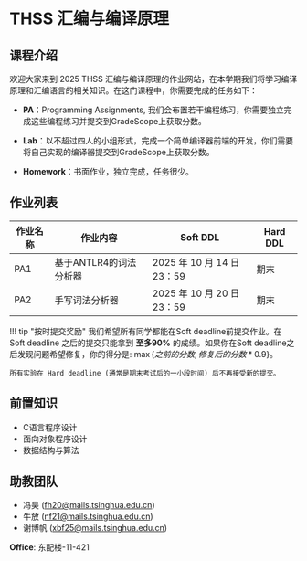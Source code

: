 # THSS 汇编与编译原理

## 课程介绍

欢迎大家来到 2025 THSS 汇编与编译原理的作业网站，在本学期我们将学习编译原理和汇编语言的相关知识。在这门课程中，你需要完成的任务如下：

- **PA**：Programming Assignments, 我们会布置若干编程练习，你需要独立完成这些编程练习并提交到GradeScope上获取分数。

- **Lab**：以不超过四人的小组形式，完成一个简单编译器前端的开发，你们需要将自己实现的编译器提交到GradeScope上获取分数。

- **Homework**：书面作业，独立完成，任务很少。

## 作业列表

| 作业名称 | 作业内容               | Soft DDL | Hard DDL |
| -------- | ---------------------- | -------- | -------- |
| PA1      | 基于ANTLR4的词法分析器 |  2025 年 10 月 14 日 23：59        |    期末      |
| PA2      | 手写词法分析器 |  2025 年 10 月 20 日 23：59        |    期末      |

!!! tip "按时提交奖励"
    我们希望所有同学都能在Soft deadline前提交作业。在 Soft deadline 之后的提交只能拿到 **至多90%** 的成绩。如果你在Soft deadline之后发现问题希望修复，你的得分是: $\max\{之前的分数, 修复后的分数 * 0.9\}$。

    所有实验在 Hard deadline (通常是期末考试后的一小段时间) 后不再接受新的提交。

## 前置知识

- C语言程序设计
- 面向对象程序设计
- 数据结构与算法

## 助教团队

- 冯昊 (fh20@mails.tsinghua.edu.cn)
- 牛放 (nf21@mails.tsinghua.edu.cn)
- 谢博帆 (xbf25@mails.tsinghua.edu.cn)

**Office**: 东配楼-11-421
